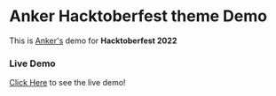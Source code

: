 # Anker Hacktoberfest theme Demo

This is [Anker's](https://github.com/ankerapp) demo for **Hacktoberfest 2022**

### Live Demo
[Click Here](https://hf22.netlify.app/) to see the live demo!
